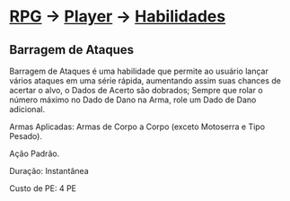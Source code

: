 # [RPG](../../../RPG.md) -> [Player](../../Player.md) -> [Habilidades](../Habilidades.md)

## Barragem de Ataques

Barragem de Ataques é uma habilidade que permite ao usuário lançar vários ataques em uma série rápida, aumentando assim suas chances de acertar o alvo, o Dados de Acerto são dobrados; Sempre que rolar o número máximo no Dado de Dano na Arma, role um Dado de Dano adicional. 

 

Armas Aplicadas: Armas de Corpo a Corpo (exceto Motoserra e Tipo Pesado). 

 

Ação Padrão. 

Duração: Instantânea 

Custo de PE: 4 PE 